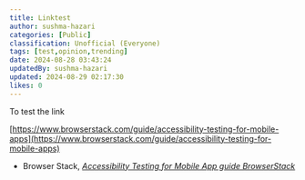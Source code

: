 ```yaml
---
title: Linktest
author: sushma-hazari
categories: [Public]
classification: Unofficial (Everyone)
tags: [test,opinion,trending]
date: 2024-08-28 03:43:24 
updatedBy: sushma-hazari
updated: 2024-08-29 02:17:30 
likes: 0
---
```


To test the link

[https://www.browserstack.com/guide/accessibility-testing-for-mobile-apps](https://www.browserstack.com/guide/accessibility-testing-for-mobile-apps)



* Browser Stack, *[Accessibility Testing for Mobile App guide BrowserStack]([https://www.browserstack.com/guide/accessibility-testing-for-mobile-apps])*